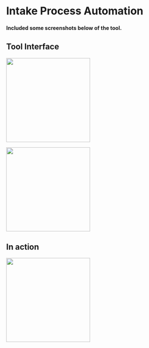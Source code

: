 # Intake Process Automation

#### Included some screenshots below of the tool.

## Tool Interface
<p float="left">
  <img src="https://user-images.githubusercontent.com/20134674/46576878-eabe6a80-c9a3-11e8-85d3-4af036310c69.PNG" width="225" />
</p>
<p float="left">
  <img src="https://user-images.githubusercontent.com/20134674/46576879-eb570100-c9a3-11e8-909b-104be8f81a17.PNG" width="225" /> 
</p>

## In action

<p float="left">
  <img src="" width="225" /> 
</p>
